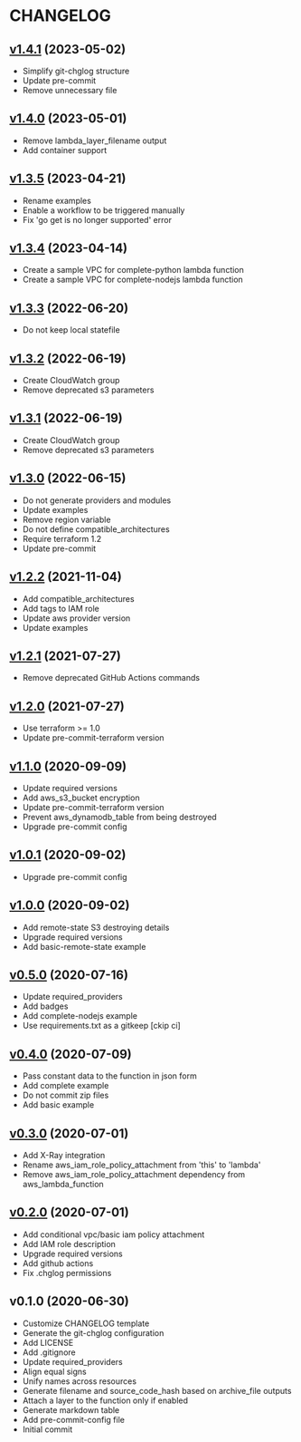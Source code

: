 # CHANGELOG

<a name="v1.4.1"></a>
## [v1.4.1](https://github.com/uridium/terraform-aws-lambda-scheduler/compare/v1.4.0...v1.4.1) (2023-05-02)
* Simplify git-chglog structure
* Update pre-commit
* Remove unnecessary file

<a name="v1.4.0"></a>
## [v1.4.0](https://github.com/uridium/terraform-aws-lambda-scheduler/compare/v1.3.5...v1.4.0) (2023-05-01)
* Remove lambda_layer_filename output
* Add container support

<a name="v1.3.5"></a>
## [v1.3.5](https://github.com/uridium/terraform-aws-lambda-scheduler/compare/v1.3.4...v1.3.5) (2023-04-21)
* Rename examples
* Enable a workflow to be triggered manually
* Fix 'go get is no longer supported' error

<a name="v1.3.4"></a>
## [v1.3.4](https://github.com/uridium/terraform-aws-lambda-scheduler/compare/v1.3.3...v1.3.4) (2023-04-14)
* Create a sample VPC for complete-python lambda function
* Create a sample VPC for complete-nodejs lambda function

<a name="v1.3.3"></a>
## [v1.3.3](https://github.com/uridium/terraform-aws-lambda-scheduler/compare/v1.3.2...v1.3.3) (2022-06-20)
* Do not keep local statefile

<a name="v1.3.2"></a>
## [v1.3.2](https://github.com/uridium/terraform-aws-lambda-scheduler/compare/v1.3.1...v1.3.2) (2022-06-19)
* Create CloudWatch group
* Remove deprecated s3 parameters

<a name="v1.3.1"></a>
## [v1.3.1](https://github.com/uridium/terraform-aws-lambda-scheduler/compare/v1.3.0...v1.3.1) (2022-06-19)
* Create CloudWatch group
* Remove deprecated s3 parameters

<a name="v1.3.0"></a>
## [v1.3.0](https://github.com/uridium/terraform-aws-lambda-scheduler/compare/v1.2.2...v1.3.0) (2022-06-15)
* Do not generate providers and modules
* Update examples
* Remove region variable
* Do not define compatible_architectures
* Require terraform 1.2
* Update pre-commit

<a name="v1.2.2"></a>
## [v1.2.2](https://github.com/uridium/terraform-aws-lambda-scheduler/compare/v1.2.1...v1.2.2) (2021-11-04)
* Add compatible_architectures
* Add tags to IAM role
* Update aws provider version
* Update examples

<a name="v1.2.1"></a>
## [v1.2.1](https://github.com/uridium/terraform-aws-lambda-scheduler/compare/v1.2.0...v1.2.1) (2021-07-27)
* Remove deprecated GitHub Actions commands

<a name="v1.2.0"></a>
## [v1.2.0](https://github.com/uridium/terraform-aws-lambda-scheduler/compare/v1.1.0...v1.2.0) (2021-07-27)
* Use terraform >= 1.0
* Update pre-commit-terraform version

<a name="v1.1.0"></a>
## [v1.1.0](https://github.com/uridium/terraform-aws-lambda-scheduler/compare/v1.0.1...v1.1.0) (2020-09-09)
* Update required versions
* Add aws_s3_bucket encryption
* Update pre-commit-terraform version
* Prevent aws_dynamodb_table from being destroyed
* Upgrade pre-commit config

<a name="v1.0.1"></a>
## [v1.0.1](https://github.com/uridium/terraform-aws-lambda-scheduler/compare/v1.0.0...v1.0.1) (2020-09-02)
* Upgrade pre-commit config

<a name="v1.0.0"></a>
## [v1.0.0](https://github.com/uridium/terraform-aws-lambda-scheduler/compare/v0.5.0...v1.0.0) (2020-09-02)
* Add remote-state S3 destroying details
* Upgrade required versions
* Add basic-remote-state example

<a name="v0.5.0"></a>
## [v0.5.0](https://github.com/uridium/terraform-aws-lambda-scheduler/compare/v0.4.0...v0.5.0) (2020-07-16)
* Update required_providers
* Add badges
* Add complete-nodejs example
* Use requirements.txt as a gitkeep [ckip ci]

<a name="v0.4.0"></a>
## [v0.4.0](https://github.com/uridium/terraform-aws-lambda-scheduler/compare/v0.3.0...v0.4.0) (2020-07-09)
* Pass constant data to the function in json form
* Add complete example
* Do not commit zip files
* Add basic example

<a name="v0.3.0"></a>
## [v0.3.0](https://github.com/uridium/terraform-aws-lambda-scheduler/compare/v0.2.0...v0.3.0) (2020-07-01)
* Add X-Ray integration
* Rename aws_iam_role_policy_attachment from 'this' to 'lambda'
* Remove aws_iam_role_policy_attachment dependency from aws_lambda_function

<a name="v0.2.0"></a>
## [v0.2.0](https://github.com/uridium/terraform-aws-lambda-scheduler/compare/v0.1.0...v0.2.0) (2020-07-01)
* Add conditional vpc/basic iam policy attachment
* Add IAM role description
* Upgrade required versions
* Add github actions
* Fix .chglog permissions

<a name="v0.1.0"></a>
## v0.1.0 (2020-06-30)
* Customize CHANGELOG template
* Generate the git-chglog configuration
* Add LICENSE
* Add .gitignore
* Update required_providers
* Align equal signs
* Unify names across resources
* Generate filename and source_code_hash based on archive_file outputs
* Attach a layer to the function only if enabled
* Generate markdown table
* Add pre-commit-config file
* Initial commit
